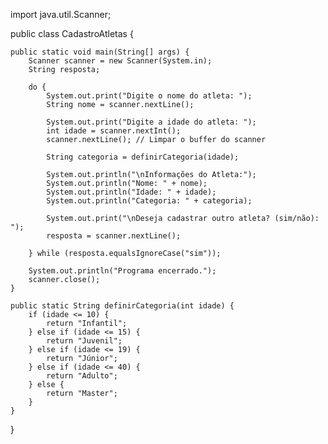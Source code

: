 import java.util.Scanner;

public class CadastroAtletas {

    public static void main(String[] args) {
        Scanner scanner = new Scanner(System.in);
        String resposta;

        do {
            System.out.print("Digite o nome do atleta: ");
            String nome = scanner.nextLine();

            System.out.print("Digite a idade do atleta: ");
            int idade = scanner.nextInt();
            scanner.nextLine(); // Limpar o buffer do scanner

            String categoria = definirCategoria(idade);

            System.out.println("\nInformações do Atleta:");
            System.out.println("Nome: " + nome);
            System.out.println("Idade: " + idade);
            System.out.println("Categoria: " + categoria);

            System.out.print("\nDeseja cadastrar outro atleta? (sim/não): ");
            resposta = scanner.nextLine();

        } while (resposta.equalsIgnoreCase("sim"));

        System.out.println("Programa encerrado.");
        scanner.close();
    }

    public static String definirCategoria(int idade) {
        if (idade <= 10) {
            return "Infantil";
        } else if (idade <= 15) {
            return "Juvenil";
        } else if (idade <= 19) {
            return "Júnior";
        } else if (idade <= 40) {
            return "Adulto";
        } else {
            return "Master";
        }
    }
}
